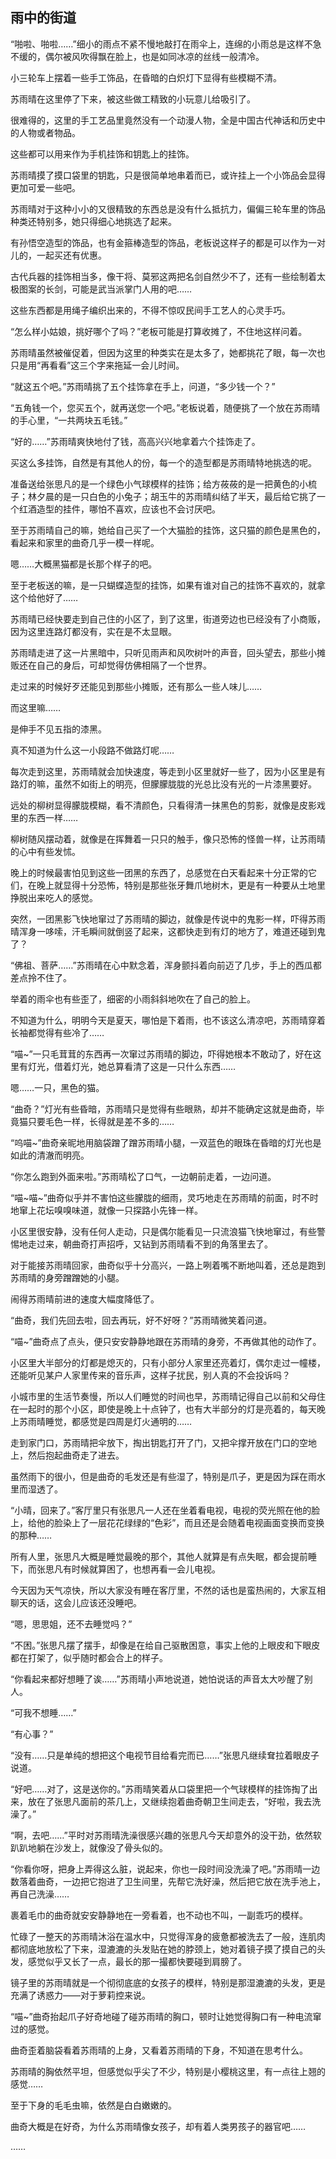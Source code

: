 ## 雨中的街道

“啪啦、啪啦……”细小的雨点不紧不慢地敲打在雨伞上，连绵的小雨总是这样不急不缓的，偶尔被风吹得飘在脸上，也是如同冰凉的丝线一般清冷。

小三轮车上摆着一些手工饰品，在昏暗的白炽灯下显得有些模糊不清。

苏雨晴在这里停了下来，被这些做工精致的小玩意儿给吸引了。

很难得的，这里的手工艺品里竟然没有一个动漫人物，全是中国古代神话和历史中的人物或者物品。

这些都可以用来作为手机挂饰和钥匙上的挂饰。

苏雨晴摸了摸口袋里的钥匙，只是很简单地串着而已，或许挂上一个小饰品会显得更加可爱一些吧。

苏雨晴对于这种小小的又很精致的东西总是没有什么抵抗力，偏偏三轮车里的饰品种类还特别多，她只得细心地挑选了起来。

有孙悟空造型的饰品，也有金箍棒造型的饰品，老板说这样子的都是可以作为一对儿的，一起买还有优惠。

古代兵器的挂饰相当多，像干将、莫邪这两把名剑自然少不了，还有一些绘制着太极图案的长剑，可能是武当派掌门人用的吧……

这些东西都是用绳子编织出来的，不得不惊叹民间手工艺人的心灵手巧。

“怎么样小姑娘，挑好哪个了吗？”老板可能是打算收摊了，不住地这样问着。

苏雨晴虽然被催促着，但因为这里的种类实在是太多了，她都挑花了眼，每一次也只是用“再看看”这三个字来拖延一会儿时间。

“就这五个吧。”苏雨晴挑了五个挂饰拿在手上，问道，“多少钱一个？”

“五角钱一个，您买五个，就再送您一个吧。”老板说着，随便挑了一个放在苏雨晴的手心里，“一共两块五毛钱。”

“好的……”苏雨晴爽快地付了钱，高高兴兴地拿着六个挂饰走了。

买这么多挂饰，自然是有其他人的份，每一个的造型都是苏雨晴特地挑选的呢。

准备送给张思凡的是一个绿色小气球模样的挂饰；给方莜莜的是一把黄色的小梳子；林夕晨的是一只白色的小兔子；胡玉牛的苏雨晴纠结了半天，最后给它挑了一个红酒造型的挂件，哪怕不喜欢，应该也不会讨厌吧。

至于苏雨晴自己的嘛，她给自己买了一个大猫脸的挂饰，这只猫的颜色是黑色的，看起来和家里的曲奇几乎一模一样呢。

嗯……大概黑猫都是长那个样子的吧。

至于老板送的嘛，是一只蝴蝶造型的挂饰，如果有谁对自己的挂饰不喜欢的，就拿这个给他好了……

苏雨晴已经快要走到自己住的小区了，到了这里，街道旁边也已经没有了小商贩，因为这里连路灯都没有，实在是不太显眼。

苏雨晴走进了这一片黑暗中，只听见雨声和风吹树叶的声音，回头望去，那些小摊贩还在自己的身后，可却觉得仿佛相隔了一个世界。

走过来的时候好歹还能见到那些小摊贩，还有那么一些人味儿……

而这里嘛……

是伸手不见五指的漆黑。

真不知道为什么这一小段路不做路灯呢……

每次走到这里，苏雨晴就会加快速度，等走到小区里就好一些了，因为小区里是有路灯的嘛，虽然不如街上的明亮，但朦朦胧胧的光总比没有光的一片漆黑要好。

远处的柳树显得朦胧模糊，看不清颜色，只看得清一抹黑色的剪影，就像是皮影戏里的东西一样……

柳树随风摆动着，就像是在挥舞着一只只的触手，像只恐怖的怪兽一样，让苏雨晴的心中有些发怵。

晚上的时候最害怕见到这些一团黑的东西了，总感觉在白天看起来十分正常的它们，在晚上就显得十分恐怖，特别是那些张牙舞爪地树木，更是有一种要从土地里挣脱出来吃人的感觉。

突然，一团黑影飞快地窜过了苏雨晴的脚边，就像是传说中的鬼影一样，吓得苏雨晴浑身一哆嗦，汗毛瞬间就倒竖了起来，这都快走到有灯的地方了，难道还碰到鬼了？

“佛祖、菩萨……”苏雨晴在心中默念着，浑身颤抖着向前迈了几步，手上的西瓜都差点拎不住了。

举着的雨伞也有些歪了，细密的小雨斜斜地吹在了自己的脸上。

不知道为什么，明明今天是夏天，哪怕是下着雨，也不该这么清凉吧，苏雨晴穿着长袖都觉得有些冷了……

“喵~”一只毛茸茸的东西再一次窜过苏雨晴的脚边，吓得她根本不敢动了，好在这里有灯光，借着灯光，她总算看清了这是一只什么东西……

嗯……一只，黑色的猫。

“曲奇？”灯光有些昏暗，苏雨晴只是觉得有些眼熟，却并不能确定这就是曲奇，毕竟猫只要毛色一样，长得就是差不多的……

“呜喵~”曲奇亲昵地用脑袋蹭了蹭苏雨晴小腿，一双蓝色的眼珠在昏暗的灯光也是如此的清澈而明亮。

“你怎么跑到外面来啦。”苏雨晴松了口气，一边朝前走着，一边问道。

“喵~喵~”曲奇似乎并不害怕这些朦胧的细雨，灵巧地走在苏雨晴的前面，时不时地窜上花坛嗅嗅味道，就像一只探路小先锋一样。

小区里很安静，没有任何人走动，只是偶尔能看见一只流浪猫飞快地窜过，有些警惕地走过来，朝曲奇打声招呼，又钻到苏雨晴看不到的角落里去了。

对于能接苏雨晴回家，曲奇似乎十分高兴，一路上咧着嘴不断地叫着，还总是跑到苏雨晴的身旁蹭蹭她的小腿。

闹得苏雨晴前进的速度大幅度降低了。

“曲奇，我们先回去啦，回去再玩，好不好呀？”苏雨晴微笑着问道。

“喵~”曲奇点了点头，便只安安静静地跟在苏雨晴的身旁，不再做其他的动作了。

小区里大半部分的灯都是熄灭的，只有小部分人家里还亮着灯，偶尔走过一幢楼，还能听见某户人家里传来的音乐声，这样子扰民，别人真的不会投诉吗？

小城市里的生活节奏慢，所以人们睡觉的时间也早，苏雨晴记得自己以前和父母住在一起时的那个小区，即使是晚上十点钟了，也有大半部分的灯是亮着的，每天晚上苏雨晴睡觉，都感觉是四周是灯火通明的……

走到家门口，苏雨晴把伞放下，掏出钥匙打开了门，又把伞撑开放在门口的空地上，然后抱起曲奇走了进去。

虽然雨下的很小，但是曲奇的毛发还是有些湿了，特别是爪子，更是因为踩在雨水里而湿透了。

“小晴，回来了。”客厅里只有张思凡一人还在坐着看电视，电视的荧光照在他的脸上，给他的脸染上了一层花花绿绿的“色彩”，而且还是会随着电视画面变换而变换的那种……

所有人里，张思凡大概是睡觉最晚的那个，其他人就算是有点失眠，都会提前睡下，而张思凡有时候就算困了，也想再看一会儿电视。

今天因为天气凉快，所以大家没有睡在客厅里，不然的话也是蛮热闹的，大家互相聊天的话，这会儿应该还没睡吧。

“嗯，思思姐，还不去睡觉吗？”

“不困。”张思凡摆了摆手，却像是在给自己驱散困意，事实上他的上眼皮和下眼皮都在打架了，似乎随时都会合上的样子。

“你看起来都好想睡了诶……”苏雨晴小声地说道，她怕说话的声音太大吵醒了别人。

“可我不想睡……”

“有心事？”

“没有……只是单纯的想把这个电视节目给看完而已……”张思凡继续耷拉着眼皮子说道。

“好吧……对了，这是送你的。”苏雨晴笑着从口袋里把一个气球模样的挂饰掏了出来，放在了张思凡面前的茶几上，又继续抱着曲奇朝卫生间走去，“好啦，我去洗澡了。”

“啊，去吧……”平时对苏雨晴洗澡很感兴趣的张思凡今天却意外的没干劲，依然软趴趴地躺在沙发上，就像没了骨头似的。

“你看你呀，把身上弄得这么脏，说起来，你也一段时间没洗澡了吧。”苏雨晴一边数落着曲奇，一边把它抱进了卫生间里，先帮它洗好澡，然后把它放在洗手池上，再自己洗澡……

裹着毛巾的曲奇就安安静静地在一旁看着，也不动也不叫，一副乖巧的模样。

忙碌了一整天的苏雨晴沐浴在温水中，只觉得浑身的疲惫都被洗去了一般，连肌肉都彻底地放松了下来，湿漉漉的头发贴在她的脖颈上，她对着镜子摸了摸自己的头发，感觉似乎又长了一点，最长的那一撮都快要碰到肩膀了。

镜子里的苏雨晴就是一个彻彻底底的女孩子的模样，特别是那湿漉漉的头发，更是充满了诱惑力——对于萝莉控来说。

“喵~”曲奇抬起爪子好奇地碰了碰苏雨晴的胸口，顿时让她觉得胸口有一种电流窜过的感觉。

曲奇歪着脑袋看着苏雨晴的上身，又看着苏雨晴的下身，不知道在思考什么。

苏雨晴的胸依然平坦，但感觉似乎尖了不少，特别是小樱桃这里，有一点往上翘的感觉……

至于下身的毛毛虫嘛，依然是白白嫩嫩的。

曲奇大概是在好奇，为什么苏雨晴像女孩子，却有着人类男孩子的器官吧……

……
